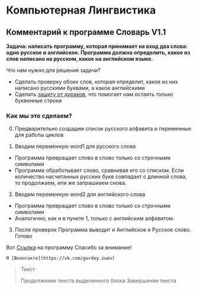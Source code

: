 Компьютерная Лингвистика
=====================
Комментарий к программе Словарь V1.1
-----------------------------------
**Задача: написать программу, которая принимает на вход два слова: одно русское и английское. Программа должна определить, какое из слов написано на русском, какое на английском языке.**

Что нам нужно для решения задачи?

* Сделать проверку обоих слов, которая определит, какое из них написано русскими буквами, а какое английскими
* Сделать [защиту от дураков](https://ru.wikipedia.org/wiki/Защита_от_дурака), что помогает нам остаить только буквенные строки

### Как мы это сделаем?
0. Предварительно создадим список русского алфавита и переменные для работы циклов

1. Вводим переменную word1 для русского слова
* Программа превращает слово в слово только со строчными символами
* Программа обработывает слово, сравнивая его со списком. Если количество насчитанных русских букв совпадает с длинной слова, то продолжаем, или же запрашиаем снова.

2. Вводим переменную word2 для английского слова
* Программа превращает слово в слово только со строчными символами
* Аналогично, как и в пункте 1, только с английским алфавитом.

3. После проверок Программа выводит и Английское и Русское слово. Готово

Вот [Ссылка](https://github.com/GordeyZuev/Computer-Linguistics/blob/main/Словарь_2.py) на программу
Спасибо за внимание!

`Я [Вконтакте](https://vk.com/gordey.zuev)`

> Текст
> 
> Продолжение текста выделенного блока
> Завершение текста
